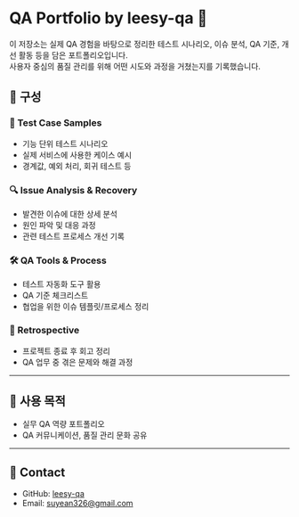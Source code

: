 # QA Portfolio by leesy-qa 🧪

이 저장소는 실제 QA 경험을 바탕으로 정리한 테스트 시나리오, 이슈 분석, QA 기준, 개선 활동 등을 담은 포트폴리오입니다.  
사용자 중심의 품질 관리를 위해 어떤 시도와 과정을 거쳤는지를 기록했습니다.

## 📁 구성

### 🐛 Test Case Samples
- 기능 단위 테스트 시나리오
- 실제 서비스에 사용한 케이스 예시
- 경계값, 예외 처리, 회귀 테스트 등

### 🔍 Issue Analysis & Recovery
- 발견한 이슈에 대한 상세 분석
- 원인 파악 및 대응 과정
- 관련 테스트 프로세스 개선 기록

### 🛠 QA Tools & Process
- 테스트 자동화 도구 활용
- QA 기준 체크리스트
- 협업을 위한 이슈 템플릿/프로세스 정리

### 💬 Retrospective
- 프로젝트 종료 후 회고 정리
- QA 업무 중 겪은 문제와 해결 과정

---

## 🌱 사용 목적
- 실무 QA 역량 포트폴리오
- QA 커뮤니케이션, 품질 관리 문화 공유

---

## 🧷 Contact
- GitHub: [leesy-qa](https://github.com/leesy-qa)
- Email: suyean326@gmail.com
